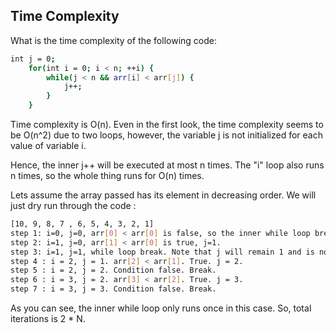 ## Time Complexity
What is the time complexity of the following code:
```bash
int j = 0;
    for(int i = 0; i < n; ++i) {
        while(j < n && arr[i] < arr[j]) {
            j++;
        }
    }
```

Time complexity is O(n). Even in the first look, the time complexity seems to be O(n^2) due to two loops, however, the variable j is not initialized for each value of variable i.

Hence, the inner j++ will be executed at most n times. The "i" loop also runs n times, so the whole thing runs for O(n) times.

Lets assume the array passed has its element in decreasing order. We will just dry run through the code :
```bash
[10, 9, 8, 7 , 6, 5, 4, 3, 2, 1]
step 1: i=0, j=0, arr[0] < arr[0] is false, so the inner while loop breaks.
step 2: i=1, j=0, arr[1] < arr[0] is true, j=1.
step 3: i=1, j=1, while loop break. Note that j will remain 1 and is not reset back to 0.
step 4 : i = 2, j = 1. arr[2] < arr[1]. True. j = 2.
step 5 : i = 2, j = 2. Condition false. Break.
step 6 : i = 3, j = 2. arr[3] < arr[2]. True. j = 3.
step 7 : i = 3, j = 3. Condition false. Break.
```
As you can see, the inner while loop only runs once in this case.
So, total iterations is 2 * N.